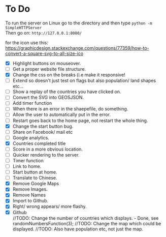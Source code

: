 # To Do

To run the server on Linux go to the directory and then type 
`python -m SimpleHTTPServer`  
Then go on: 
`http://127.0.0.1:8000/`

for the icon use this: 
https://graphicdesign.stackexchange.com/questions/77359/how-to-convert-a-square-svg-to-all-size-ico



- [X] Highlight buttons on mouseover.
- [ ] Get a proper website file structure.
- [X] Change the css on the breaks (i.e make it responsive! 
- [ ] Extend so doesn't just test on flags but also population/ land shapes etc...
- [ ] Show a replay of the countries you have clicked on.
- [ ] Convert the SVG into GEOSJSON.
- [ ] Add timer function
- [ ] When there is an error in the shaepefile, do something.
- [ ] Allow the user to automatically put in the error.
- [ ] Restart goes back to the home page, not restart the whole thing. 
- [X] Change the start button bug. 
- [ ] Share on Facebook/ mail etc
- [ ] Google analytics.
- [x] Countries completed title
- [ ] Score in a more obvious location.
- [ ] Quicker rendering to the server.
- [ ] Timer function
- [ ] Link to home.
- [ ] Start button at home.
- [ ] Translate to Chinese.
- [x] Remove Google Maps
- [x] Remove Images.
- [x] Remove Names
- [X] Import to Github.
- [X] Right/ wrong appears/ more flashy.
- [X] Github 	
//TODO: Change the number of countries which displays. - Done, see randomNumbersFunction(3);
//TODO: Change the map which could be displayed.
//TODO: Also have population etc, not just the map.
